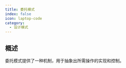 ```yaml
---
title: 委托模式
index: false
icon: laptop-code
category:
  - 设计模式
---
```


## 概述

委托模式提供了一种机制，用于抽象出所需操作的实现和控制。

